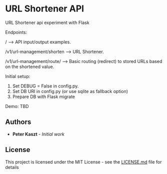 # URL Shortener API

URL Shortener api experiment with Flask


Endpoints:

/ --> API input/output examples.

/v1/url-management/shorten --> URL Shortener.

/v1/url-management/route/<SHORTENED> --> Basic routing (redirect) to stored URLs based on the shortened value.


Initial setup:
1. Set DEBUG = False in config.py.
2. Set DB URI in config.py (or use sqlite as fallback option)
3. Prepare DB with Flask migrate


Demo: TBD


## Authors

* **Peter Kaszt** - *Initial work*

## License

This project is licensed under the MIT License - see the [LICENSE.md](LICENSE.md) file for details

